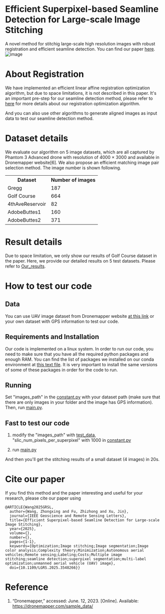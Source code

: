# Efficient Superpixel-based Seamline Detection for Large-scale Image Stitching
A novel method for stitchig large-scale high resolution images with robust registration and efficient seamline detection.
You can find our paper [here](https://ieeexplore.ieee.org/document/10912483).
![image](workflow.png)

# About Registration
We have implemented an efficient linear affine registration optimization algorithm, 
but due to space limitations, 
it is not described in this paper.
It's an important pre-step for our seamline detection method,
please refer to [here](https://github.com/wzx123wzx/ESIS-Registration-Part) for more details about our registration optimization algorithm.

And you can also use other algorithms to generate aligned images as input data to test our seamline detection method.

# Dataset details
We evaluate our algorithm on 5 image datasets, which are all captured by Phantom 3 Advanced drone with resolution of 4000 × 3000 and available in Dronemapper website[6]. We also propose an efficient matching image pair selection method. The image number is shown following.

<table style="width:100%">
  <tr>
    <th>Dataset</th>
    <th>Number of images</th>
  </tr>
   </tr>
  <tr>
    <td>Gregg</td>
    <td>187</td>
  </tr>
  <tr>
    <td>Golf Course</td>
    <td>664</td>
  </tr>
  <tr>
    <td>4thAveReservoir</td>
    <td>82</td>
  </tr>
  <tr>
    <td>AdobeButtes1</td>
    <td>160</td>
  </tr>
  <tr>
    <td>AdobeButtes2</td>
    <td>371</td>
  </tr>
</table>

# Result details
Due to space limitation,
we only show our results of Golf Course dataset in the paper.
Here, we provide our detailed results on 5 test datasets.
Please refer to [Our_results](Our_results).

# How to test our code
## Data
You can use UAV image dataset from Dronemapper website [at this link](https://dronemapper.com/sample_data/) or your own dataset with GPS information to test our code.

## Requirements and Installation
Our code is implemented on a linux system.
In order to run our code, you need to make sure that you have all the required python packages and enough RAM. 
You can find the list of packages we installed on our conda environment at [this text file](requirements.txt). 
It is very important to install the same versions of some of these packages in order for the code to run.

## Running
Set "images_path" in the [constant.py](Code/constant.py) with your dataset path (make sure that there are only images in your folder and the image has GPS information).
Then, run [main.py](Code/main.py).

## Fast to test our code

1. modify the "images_path" with [test_data](test_data), "slic_num_pixels_per_superpixel" with 1000 in [constant.py](Code/constant.py)

2. run [main.py](Code/main.py)

And then you'll get the stitching results of a small dataset (4 images) in 20s.

# Cite our paper
If you find this method and the paper interesting and useful for your research, please cite our paper using 
```
@ARTICLE{Wang2025GRSL,
  author={Wang, Zhongxing and Fu, Zhizhong and Xu, Jin},
  journal={IEEE Geoscience and Remote Sensing Letters}, 
  title={Efficient Superpixel-based Seamline Detection for Large-scale Image Stitching}, 
  year={2025},
  volume={},
  number={},
  pages={1-1},
  keywords={Optimization;Image stitching;Image segmentation;Image color analysis;Complexity theory;Minimization;Autonomous aerial vehicles;Remote sensing;Labeling;Costs;Multiple image stitching;seamline detection;superpixel segmentation;multi-label optimization;unmanned aerial vehicle (UAV) image},
  doi={10.1109/LGRS.2025.3548266}}
```

# Reference

1. “Dronemapper,” accessed: June. 12, 2023. [Online]. Available: https://dronemapper.com/sample_data/

